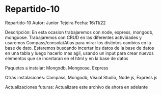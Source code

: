 # Repartido-10
Repartido-10
Autor: Junior Tejeira Fecha: 16/11/22

Descripción: En esta ocasion trabajaremos con node, express, mongodb, mongoose. Trabajaremos con CRUD en las diferentes actividades y usaremos Compass/consola/Atlas para mirar los distintos cambios en la base de dato. Estaremos buscando incertar los datos de la base de datos en una tabla y luego hacerlo mas agil, usando un input para crear nuevos elementos que se incertaran en el html y en la base de datos

Paquetes a instalar: Mongodb, Mongoose, Express

Otras instalaciones: Compass, Mongodb, Visual Studio, Node js, Express js

Actualizaciones futuras: Actualizare este archivo de ahora en adelante

